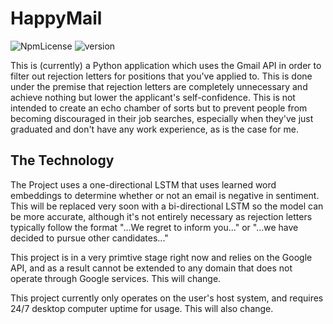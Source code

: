 # HappyMail
![NpmLicense](https://img.shields.io/npm/l/express.svg)
![version](https://img.shields.io/badge/version-0.1-brightgreen.svg)

This is (currently) a Python application which uses the Gmail API 
in order to filter out rejection letters for positions that you've applied to.
This is done under the premise that rejection letters are completely 
unnecessary and achieve nothing but lower the applicant's self-confidence. This is 
not intended to create an echo chamber of sorts but to prevent people from becoming 
discouraged in their job searches, especially when they've just graduated and don't
have any work experience, as is the case for me. 

## The Technology
The Project uses a one-directional LSTM that uses learned word embeddings to 
determine whether or not an email is negative in sentiment. This will be replaced 
very soon with a bi-directional LSTM so the model can be more accurate, although
it's not entirely necessary as rejection letters typically follow the format
"...We regret to inform you..." or "...we have decided to pursue other candidates..."

This project is in a very primtive stage right now and relies on the Google API, 
and as a result cannot be extended to any domain that does not operate through 
Google services. This will change.

This project currently only operates on the user's host system, and requires 24/7 
desktop computer uptime for usage. This will also change. 